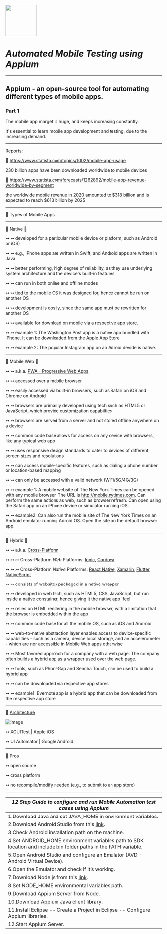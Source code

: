 
<img src="https://user-images.githubusercontent.com/70295997/204164772-653d0671-49aa-44ea-a155-dce73e75f9c4.png" width="100" />

# *Automated Mobile Testing using Appium*

____

## Appium - an open-source tool for automating different types of mobile apps.
### Part 1


The mobile app marget is huge, and keeps increasing constantly.

It's essential to learn mobile app development and testing, due to the increasing demand.

____

Reports:

🔗 https://www.statista.com/topics/1002/mobile-app-usage

230 billion apps have been downloaded worldwide to mobile devices

🔗 https://www.statista.com/forecasts/1262892/mobile-app-revenue-worldwide-by-segment

the worldwide mobile revenue in 2020 amounted to $318 billion and is expected to reach $613 billion by 2025

____

🔵 Types of Mobile Apps

____

🔘 Native 🔘 

↣ ↣ developed for a particular mobile device or platform, such as Android or iOS)

↣ ↣ e.g., iPhone apps are written in Swift, and Android apps are written in Java

↣ ↣ better performing, high degree of reliability, as they use underlying system architecture and the device's built-in features

↣ ↣ can run in both online and offline modes

↣ ↣ tied to the mobile OS it was designed for, hence cannot be run on another OS

↣ ↣ development is costly, since the same app must be rewritten for another OS

↣ ↣ available for download on mobile via a respective app store.

↣ ↣ example 1: The Washington Post app is a native app bundled with iPhone. It can be downloaded from the Apple App Store

↣ ↣ example 2: The popular Instagram app on an Adroid devide is native.

____

🔘 Mobile Web 🔘 

↣ ↣ a.k.a. [PWA - Progressive Web Apps](https://developer.mozilla.org/en-US/docs/Web/Progressive_web_apps)

↣ ↣ accessed over a mobile browser

↣ ↣ easily accessed via built-in browsers, such as Safari on iOS and Chrome on Android

↣ ↣ browsers are primarily developed using tech such as HTML5 or JavaScript, which provide customization capabilties

↣ ↣ browsers are served from a server and not stored offline anywhere on a device

↣ ↣ common code base allows for access on any device with browsers, like any typical web app

↣ ↣ uses responsive design standards to cater to devices of different screen sizes and resolutions

↣ ↣ can access mobile-specific features, such as dialing a phone number or location-based mapping

↣ ↣ can only be accessed with a valid network (WiFi/5G/4G/3G)

↣ ↣ example 1: A mobile website of The New York Times can be opened with any mobile browser. The URL is http://mobile.nytimes.com. Can perform the same actions as web, such as browser refresh. Can open using the Safari app on an iPhone device or simulator running iOS.

↣ ↣ example2: Can also run the mobile site of The New York Times on an Android emulator running Adroid OS. Open the site on the default browser app.

____

🔘 Hybrid 🔘 

↣ ↣ a.k.a. [Cross-Platform](https://ionic.io/resources/articles/ionic-vs-react-native-a-comparison-guide)

↣ ↣ ↣ Cross-Platform *Web* Platforms: [Ionic](https://ionicframework.com/), [Cordova](https://cordova.apache.org/)

↣ ↣ ↣ Cross-Platform *Native* Platforms: [React Native](http://react-native.org/), [Xamarin](https://dotnet.microsoft.com/en-us/apps/xamarin), [Flutter](https://flutter.dev/), [NativeScript](https://nativescript.org/)

↣ ↣ consists of websites packaged in a native wrapper

↣ ↣ developed in web tech, such as HTML5, CSS, JavaScript, but run inside a native constainer, hence giving it the native app 'feel'

↣ ↣ relies on HTML rendering in the mobile browser, with a limitation that the browser is embedded within the app

↣ ↣ common code base for all the mobile OS, such as iOS and Android

↣ ↣ web-to-native abstraction layer enables access to device-specific capabilities - such as a camera, device local storage, and an accelerometer - which are nor accessible in Mobile Web apps otherwise

↣ ↣ Most favored approach for a company with a web page. The company often builds a hybrid app as a wrapper used over the web page.

↣ ↣ tools, such as PhoneGap and Sencha Touch, can be used to build a hybrid app

↣ ↣ can be downloaded via respective app stores

↣ ↣ example1: Evernote app is a hybrid app that can be downloaded from the respective app store.

____


🔵 [Architecture](https://github.com/lana-20/appium-architecture)

![image](https://user-images.githubusercontent.com/70295997/167332908-bf1758dd-1242-457b-9af9-3ecb1b42d636.png)


↣ XCUITest | Apple iOS

↣ UI Automator | Google Android

____


🔵 Pros

↣ open source

↣ cross platform

↣ no recompile/modify needed (e.g., to submit to an app store)

____


*12 Step Guide to configure and run Mobile Automation test cases using Appium* | 
------------ |
1.Download Java and set JAVA_HOME in environment variables. |
2.Download Android Studio from this [link](https://developer.android.com/studio). |
3.Check Android installation path on the machine. |
4.Set ANDROID_HOME environment variables path to SDK location and include bin folder paths in the PATH variable. |
5.Open Android Studio and configure an Emulator (AVD - Android Virtual Device). |
6.Open the Emulator and check if it’s working. |
7.Download Node.js from this [link](https://nodejs.org/en/download/). |
8.Set NODE_HOME environmental variables path. |
9.Download Appium Server from Node. |
10.Download Appium Java client library. |
11.Install Eclipse -- Create a Project in Eclipse -- Configure Appium libraries. |
12.Start Appium Server. |
